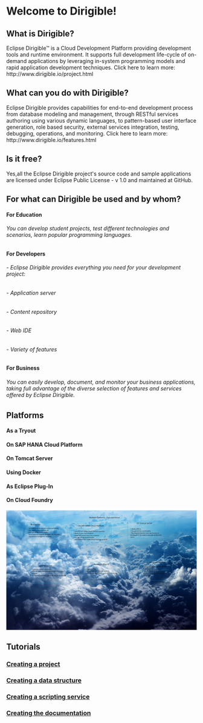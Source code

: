 <h1>Welcome to Dirigible!</h1>
<h2>What is Dirigible?</h2>
Eclipse Dirigible™ is a Cloud Development Platform providing development tools and runtime environment. It supports full development life-cycle of on-demand applications by leveraging in-system programming models and rapid application development techniques. Click here to learn more: http://www.dirigible.io/project.html
<h2>What can you do with Dirigible?</h2>
Eclipse Dirigible provides capabilities for end-to-end development process from database modeling and management, through RESTful services authoring using various dynamic languages, to pattern-based user interface generation, role based security, external services integration, testing, debugging, operations, and monitoring. Click here to learn more: http://www.dirigible.io/features.html
<h2>Is it free?</h2>
Yes,all the Eclipse Dirigible project's source code and sample applications are licensed under Eclipse Public License - v 1.0 and maintained at GitHub.
<h2>For what can Dirigible be used and by whom?</h2>
<h4>For Education </h4>
  <h6>You can develop student projects, test different technologies and scenarios, learn popular programming languages.</h6>
<h4>For Developers</h4>
 <h6>- Eclipse Dirigible provides everything you need for your development project:</h6>
 <h6>- Application server</h6>
 <h6>- Content repository</h6>
 <h6>- Web IDE</h6>
 <h6>- Variety of features</h6>
 <h4>For Business</h4>
 <h6>You can easily develop, document, and monitor your business applications, taking full advantage of the diverse selection of features and services offered by Eclipse Dirigible.</h6>
<h2>Platforms</h2>
<h4>As a Tryout</h4>
<h4>On SAP HANA Cloud Platform</h4>
<h4>On Tomcat Server</h4>
<h4>Using Docker</h4>
<h4>As Eclipse Plug-In</h4>
<h4>On Cloud Foundry</h4>
<img src="Blue_Clouds.jpg" alt="Blue Clouds">
<h2>Tutorials</h2>
<h3><a href="https://github.com/dirigiblelabs/curriculum/blob/master/BorislavTodorov/Documentation/Creating%20a%20project.md">Creating a project</a></h3> 
<h3><a href="https://github.com/dirigiblelabs/curriculum/blob/master/BorislavTodorov/Documentation/Creating%20a%20data%20structure.md">Creating a data structure</a></h3>
<h3><a href="https://github.com/dirigiblelabs/curriculum/blob/master/BorislavTodorov/Documentation/Creating%20a%20scripting%20service.md">Creating a scripting service</a></h3>
<h3><a href="https://github.com/dirigiblelabs/curriculum/blob/master/BorislavTodorov/Documentation/Creating%20the%20documentation.md">Creating the documentation</a></h3>

